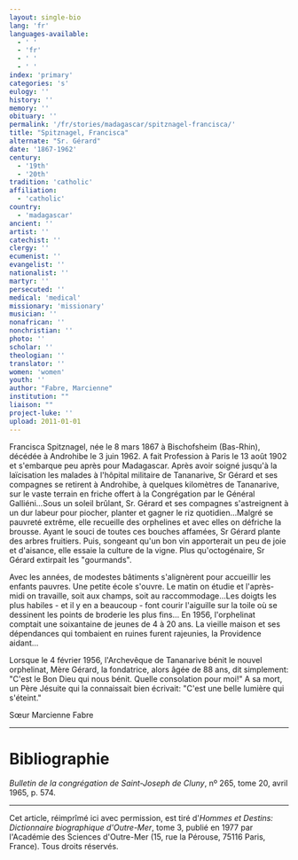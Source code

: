 ```yaml
---
layout: single-bio
lang: 'fr'
languages-available:
  - ' '
  - 'fr'
  - ' '
  - ' '
index: 'primary'
categories: 's'
eulogy: ''
history: ''
memory: ''
obituary: ''
permalink: '/fr/stories/madagascar/spitznagel-francisca/'
title: "Spitznagel, Francisca"
alternate: "Sr. Gérard"
date: '1867-1962'
century:
  - '19th'
  - '20th'
tradition: 'catholic'
affiliation:
  - 'catholic'
country:
  - 'madagascar'
ancient: ''
artist: ''
catechist: ''
clergy: ''
ecumenist: ''
evangelist: ''
nationalist: ''
martyr: ''
persecuted: ''
medical: 'medical'
missionary: 'missionary'
musician: ''
nonafrican: ''
nonchristian: ''
photo: ''
scholar: ''
theologian: ''
translator: ''
women: 'women'
youth: ''
author: "Fabre, Marcienne"
institution: ""
liaison: ""
project-luke: ''
upload: 2011-01-01
---
```




Francisca Spitznagel, née le 8 mars 1867 à Bischofsheim (Bas-Rhin), décédée à Androhibe le 3 juin 1962. A fait Profession à Paris le 13 août 1902 et s'embarque peu après pour Madagascar. Après avoir soigné jusqu'à la laïcisation les malades à l'hôpital militaire de Tananarive, Sr Gérard et ses compagnes se retirent à Androhibe, à quelques kilomètres de Tananarive, sur le vaste terrain en friche offert à la Congrégation par le Général Galliéni...Sous un soleil brûlant, Sr. Gérard et ses compagnes s'astreignent à un dur labeur pour piocher, planter et gagner le riz quotidien…Malgré se pauvreté extrême, elle recueille des orphelines et avec elles on défriche la brousse. Ayant le souci de toutes ces bouches affamées, Sr Gérard plante des arbres fruitiers. Puis, songeant qu'un bon vin apporterait un peu de joie et d'aisance, elle essaie la culture de la vigne. Plus qu'octogénaire, Sr Gérard extirpait les "gourmands".

Avec les années, de modestes bâtiments s'alignèrent pour accueillir les enfants pauvres. Une petite école s'ouvre. Le matin on étudie et l'après-midi on travaille, soit aux champs, soit au raccommodage…Les doigts les plus habiles - et il y en a beaucoup - font courir l'aiguille sur la toile où se dessinent les points de broderie les plus fins… En 1956, l'orphelinat comptait une soixantaine de jeunes de 4 à 20 ans. La vieille maison et ses dépendances qui tombaient en ruines furent rajeunies, la Providence aidant...

Lorsque le 4 février 1956, l'Archevêque de Tananarive bénit le nouvel orphelinat, Mère Gérard, la fondatrice, alors âgée de 88 ans, dit simplement: "C'est le Bon Dieu qui nous bénit. Quelle consolation pour moi!" A sa mort, un Père Jésuite qui la connaissait bien écrivait: "C'est une belle lumière qui s'éteint."

Sœur Marcienne Fabre

---

# Bibliographie

*Bulletin de la congrégation de Saint-Joseph de Cluny*, nº 265, tome 20, avril 1965, p. 574.

---

Cet article, réimprîmé ici avec permission, est tiré d'*Hommes et Destins: Dictionnaire biographique d'Outre-Mer*, tome 3, publié en 1977 par l'Académie des Sciences d'Outre-Mer (15, rue la Pérouse, 75116 Paris, France). Tous droits réservés.
